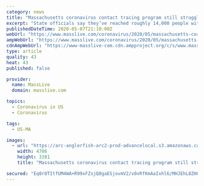 ```yaml
---
category: news
title: "Massachusetts coronavirus contact tracing program still struggling to have people participate when officials call, health officials say"
excerpt: "State officials say they’ve reached roughly 14,000 people with confirmed cases and established more than 7,500 of their contacts since calls began on April 12."
publishedDateTime: 2020-05-07T21:10:00Z
webUrl: "https://www.masslive.com/coronavirus/2020/05/massachusetts-coronavirus-contact-tracing-program-still-struggling-to-have-people-participate-when-officials-call-health-officials-say.html"
ampWebUrl: "https://www.masslive.com/coronavirus/2020/05/massachusetts-coronavirus-contact-tracing-program-still-struggling-to-have-people-participate-when-officials-call-health-officials-say.html?outputType=amp"
cdnAmpWebUrl: "https://www-masslive-com.cdn.ampproject.org/c/s/www.masslive.com/coronavirus/2020/05/massachusetts-coronavirus-contact-tracing-program-still-struggling-to-have-people-participate-when-officials-call-health-officials-say.html?outputType=amp"
type: article
quality: 43
heat: 43
published: false

provider:
  name: MassLive
  domain: masslive.com

topics:
  - Coronavirus in US
  - Coronavirus

tags:
  - US-MA

images:
  - url: "https://arc-anglerfish-arc2-prod-advancelocal.s3.amazonaws.com/public/4XPLYSQLHJBDDBPEO42WXXD7N4.jpg"
    width: 4786
    height: 3381
    title: "Massachusetts coronavirus contact tracing program still struggling to have people participate when officials call, health officials say"

secured: "Eq0rOTItfUM4WA+R99xFZsjQ8gaESjovmV2/v0vRfKmAaIxhl6/MHJEhL8ZHORYVfVBLq4PaOl19hqwTf4KSU2pnpePHU3YtxYBbyX9oFsens8Ditc835ei7tcmttkgJrKjXZAO9VE3tD/m21gxvSN/pHxpdJ52UPBFJQ4qaNqRKyf3varWxmnw765/fVM5LpEMlxWhjzKEFKdIkgddwzzGaAltovLWwNEWewx3Ptf1VTKkczB3TfcUur5/9EV3JNAdbAU1RQn7VtbvhA44XsD97nyMpwUW0++xO6/xDpdxFRYtOVk/HBDQWfVMgLEER;UZUziD/KYugMLxYoGtcCYw=="
---
```


